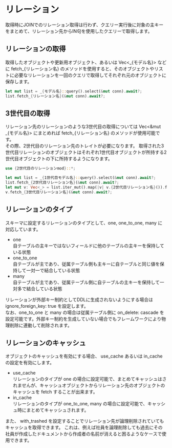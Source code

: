 # リレーション
取得時にJOINでのリレーション取得は行わず、クエリー実行後に対象の主キーをまとめて、リレーション先からIN句を使用したクエリーで取得します。  

## リレーションの取得
取得したオブジェクトや更新用オブジェクト、あるいは Vec<\_{モデル名}> などに fetch\_{リレーション名} のメソッドを使用すると、そのオブジェクトやリストに必要なリレーションを一回のクエリで取得してそれぞれ元のオブジェクトに保存します。

```rust
let mut list = _{モデル名}::query().select(&mut conn).await?;
list.fetch_{リレーション名}(&mut conn).await?;
```

## 3世代目の取得
リレーション先のリレーションのような3世代目の取得については Vec<&mut \_{モデル名}> にまとめれば fetch\_{リレーション名} のメソッドが使用可能です。  
その際、2世代目のリレーション先のトレイトが必要になります。
取得された3世代目リレーションのオブジェクトはそれぞれ1世代目オブジェクトが所持する2世代目オブジェクトの下に所持するようになります。

```rust
use {2世代目のリレーションmod}::*;

let mut list = _{1世代目モデル名}::query().select(&mut conn).await?;
list.fetch_{2世代目リレーション名}(&mut conn).await?;
let mut v: Vec<_> = list.iter_mut().map(|v| v.{2世代目リレーション名}()).flatten().collect();
v.fetch_{3世代目リレーション名}(&mut conn).await?;
```

## リレーションのタイプ
スキーマに設定するリレーションのタイプとして、one, one_to_one, many に対応しています。
* one  
  自テーブルの主キーではないフィールドに他のテーブルの主キーを保持している状態
* one_to_one  
  自テーブルが主であり、従属テーブル側も主キーに自テーブルと同じ値を保持して一対一で結合している状態
* many  
  自テーブルが主であり、従属テーブル側に自テーブルの主キーを保持して一対多で結合している状態

リレーションが外部キー制約としてDDLに生成されないようにする場合は ignore_foreign_key: true を設定します。  
なお、one_to_one と many の場合は従属テーブル側に on_delete: cascade を設定可能です。外部キー制約を生成していない場合でもフレームワークにより物理削除に連動して削除されます。

## リレーションのキャッシュ
オブジェクトのキャッシュを有効にする場合、 use_cache あるいは in_cache の設定を有効にします。
* use_cache  
  リレーションのタイプが one の場合に設定可能で、まとめてキャッシュはされませんが、キャッシュオブジェクトからリレーション先のオブジェクトのキャッシュを fetch することが出来ます。
* in_cache  
  リレーションのタイプが one_to_one, many の場合に設定可能で、キャッシュ時にまとめてキャッシュされます。

また、 with_trashed を設定することでリレーション先が論理削除されていてもキャッシュを取得できます。
これは、例えば社員を論理削除しても過去にその社員が作成したドキュメントから作成者の名前が消えると困るようなケースで使用できます。
